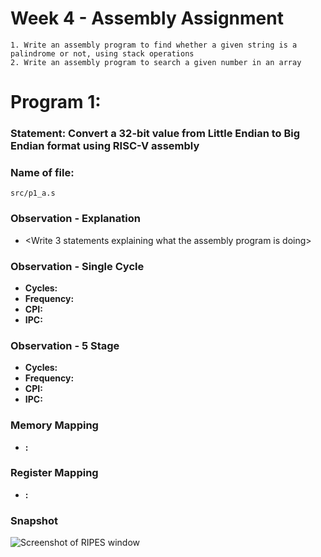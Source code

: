 # Week 4 - Assembly Assignment
	1. Write an assembly program to find whether a given string is a palindrome or not, using stack operations
	2. Write an assembly program to search a given number in an array
# Program 1:
### Statement: Convert a 32-bit value from Little Endian to Big Endian format using RISC-V assembly 

### Name of file:
`src/p1_a.s`

### Observation - Explanation
- <Write 3 statements explaining what the assembly program is doing>

### Observation - Single Cycle
- **Cycles:** 
- **Frequency:** 
- **CPI:** 
- **IPC:** 

### Observation - 5 Stage
- **Cycles:** 
- **Frequency:** 
- **CPI:** 
- **IPC:** 

### Memory Mapping
- **<Register Number Used>:** <Value Stored>

### Register Mapping
- **<Register Number Used>:** <Value stored>

### Snapshot
![Screenshot of RIPES window](<program1.png>)
